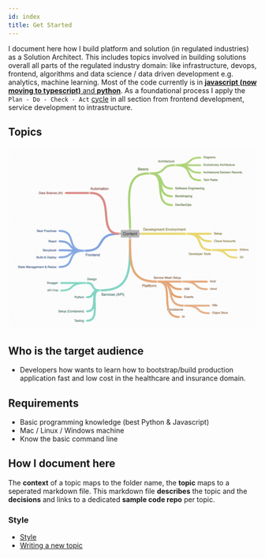 ```yaml
---
id: index
title: Get Started
---
```


I document here how I build platform and solution (in regulated industries) as a Solution Architect. This includes topics involved in building solutions overall all parts of the regulated industry domain: like infrastructure, devops, frontend, algorithms and data science / data driven development e.g. analytics, machine learning.  Most of the code currently is in [**javascript (now moving to typescript)** and **python**](/docs/techradar.html). As a foundational process I apply the `Plan - Do - Check - Act` [cycle](https://de.wikipedia.org/wiki/Demingkreis) in all section from frontend development, service development to intrastructure.

## Topics

[![picture of the overview of the topics](/img/overview.png)](https://embed.coggle.it/diagram/Wog4AgWJuAAB-ba-/d6269da9c39644334c504c9bffac35b287e64983792a5ec69204183aa3ad8b1f)

## Who is the target audience

* Developers how wants to learn how to bootstrap/build production application fast and low cost in the healthcare and insurance domain.

## Requirements

* Basic programming knowledge \(best Python & Javascript\)
* Mac / Linux / Windows machine
* Know the basic command line

## How I document here

The **context** of a topic maps to the folder name, the **topic** maps to a seperated markdown file. This markdown file **describes** the topic and the **decisions** and links to a dedicated **sample code repo** per topic.

### Style

* [Style](https://istio.io/about/contribute/style-guide/)
* [Writing a new topic](https://istio.io/about/contribute/writing-a-new-topic/)
